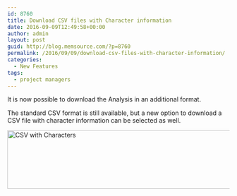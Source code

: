 ```yaml
---
id: 8760
title: Download CSV files with Character information
date: 2016-09-09T12:49:58+00:00
author: admin
layout: post
guid: http://blog.memsource.com/?p=8760
permalink: /2016/09/09/download-csv-files-with-character-information/
categories:
  - New Features
tags:
  - project managers
---
```

It is now possible to download the Analysis in an additional format.

The standard CSV format is still available, but a new option to download a CSV file with character information can be selected as well.

[<img class="alignnone wp-image-8769 size-large" src="/wp-content/uploads/2016/09/MultiExcel-Memsource-Google-Chrome-2016-09-09-13.46.11-1-1024x182.png" alt="CSV with Characters" width="750" height="133" data-id="8769" />](/wp-content/uploads/2016/09/MultiExcel-Memsource-Google-Chrome-2016-09-09-13.46.11-1.png)